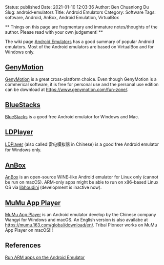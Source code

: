 Status: published
Date: 2021-01-10 12:03:36
Author: Ben Chuanlong Du
Slug: android-emulators
Title: Android Emulators
Category: Software
Tags: software, Android, AnBox, Android Emulation, VirtualBox

**
Things on this page are fragmentary and immature notes/thoughts of the author.
Please read with your own judgement!
**


The wiki page
[Android Emulators](https://emulation.gametechwiki.com/index.php/Android_emulators)
has a good summary of popular Android emulators.
Most of the Android emulators are based on VirtualBox and for Windows only.

## [GenyMotion](https://www.genymotion.com/)

[GenyMotion](https://www.genymotion.com/)
is a great cross-platform choice.
Even though GenyMotion is a commerical software,
it is free for personal use 
and the personal use edition can be download at 
https://www.genymotion.com/fun-zone/.

## [BlueStacks](https://www.bluestacks.com/) 

[BlueStacks](https://www.bluestacks.com/) 
is a good free Android emulator for Windows and Mac.


## [LDPlayer](https://www.ldplayer.net/) 

[LDPlayer](https://www.ldplayer.net/) (also called 雷电模拟器 in Chinese) 
is a good free Android emulator for Windows only.

## [AnBox](https://anbox.io/)

[AnBox](https://anbox.io/)
is an open-source WINE-like Android emulator for Linux only (cannot be run on macOS).
ARM-only apps might be able to run on x86-based Linux OS via 
[libhoudini](https://github.com/Rprop/libhoudini) (development is inactive now).

## [MuMu App Player](https://mumu.163.com/)
[MuMu App Player](https://mumu.163.com/)
is an Android emulator develop by the Chinese company Wangyi for Windows and macOS.
An English version is also availabe at https://mumu.163.com/global/download/en/.
Tribal Pioneer works on MuMu App Player on macOS!!!

## References 

[Run ARM apps on the Android Emulator](https://android-developers.googleblog.com/2020/03/run-arm-apps-on-android-emulator.html)